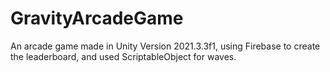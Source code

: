 # GravityArcadeGame
An arcade game made in Unity Version 2021.3.3f1, using Firebase to create the leaderboard, and used ScriptableObject for waves.
